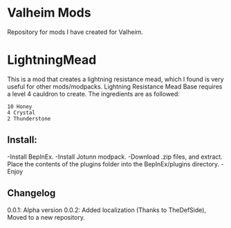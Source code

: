 # Valheim Mods
Repository for mods I have created for Valheim.

# LightningMead
This is a mod that creates a lightning resistance mead, which I found is very useful for other mods/modpacks. Lightning Resistance Mead Base requires a level 4 cauldron to create. The ingredients are as followed:

```
10 Honey
4 Crystal
2 Thunderstone
```

## Install:

-Install BepInEx.
-Install Jotunn modpack.
-Download .zip files, and extract. Place the contents of the plugins folder into the BepInEx/plugins directory.
-Enjoy

## Changelog

0.0.1: Alpha version
0.0.2: Added localization (Thanks to TheDefSide), Moved to a new repository.
